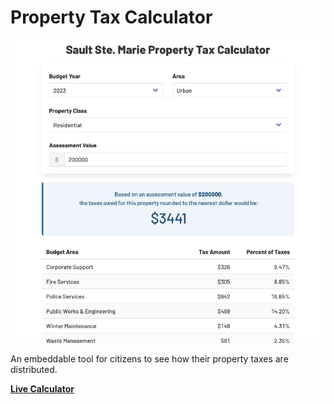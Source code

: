 # Property Tax Calculator

![Property Tax Calculator](screenshot.png)

An embeddable tool for citizens to see how their property taxes are distributed.

[**Live Calculator**](https://cityssm.github.io/property-tax-calculator/)